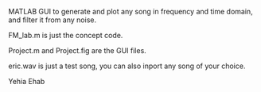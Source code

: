 MATLAB GUI to generate and plot any song in frequency and time domain, and filter it from any noise.

FM_lab.m is just the concept code.

Project.m and Project.fig are the GUI files.

eric.wav is just a test song, you can also inport any song of your choice.

Yehia Ehab
